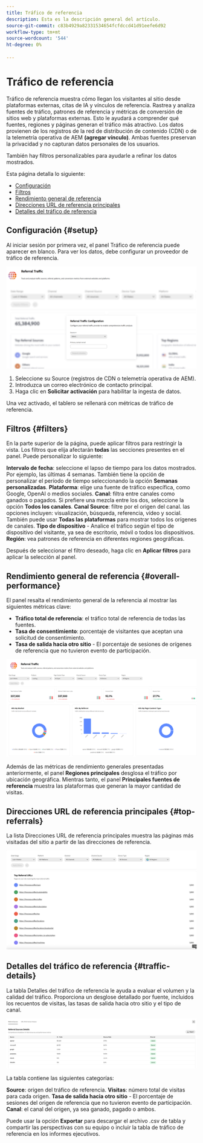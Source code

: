 ```yaml
---
title: Tráfico de referencia
description: Esta es la descripción general del artículo.
source-git-commit: c83b4929a82331534654fcfdccd41d91eefe6d92
workflow-type: tm+mt
source-wordcount: '544'
ht-degree: 0%

---
```



# Tráfico de referencia

Tráfico de referencia muestra cómo llegan los visitantes al sitio desde plataformas externas, citas de IA y vínculos de referencia. Rastrea y analiza fuentes de tráfico, patrones de referencia y métricas de conversión de sitios web y plataformas externas. Esto le ayudará a comprender qué fuentes, regiones y páginas generan el tráfico más atractivo. Los datos provienen de los registros de la red de distribución de contenido (CDN) o de la telemetría operativa de AEM **(agregar vínculo)**. Ambas fuentes preservan la privacidad y no capturan datos personales de los usuarios.

También hay filtros personalizables para ayudarle a refinar los datos mostrados.

Esta página detalla lo siguiente:

* [Configuración](#setup)
* [Filtros](#filters)
* [Rendimiento general de referencia](#overall-performance)
* [Direcciones URL de referencia principales](#top-referrals)
* [Detalles del tráfico de referencia](#traffic-details)

## Configuración {#setup}

Al iniciar sesión por primera vez, el panel Tráfico de referencia puede aparecer en blanco. Para ver los datos, debe configurar un proveedor de tráfico de referencia.

![Configuración de referencia](/help/dashboards/assets/referral-setup.png)

1. Seleccione su Source (registros de CDN o telemetría operativa de AEM).
2. Introduzca un correo electrónico de contacto principal.
3. Haga clic en **Solicitar activación** para habilitar la ingesta de datos.

Una vez activado, el tablero se rellenará con métricas de tráfico de referencia.

## Filtros {#filters}

En la parte superior de la página, puede aplicar filtros para restringir la vista. Los filtros que elija afectarán **todas** las secciones presentes en el panel. Puede personalizar lo siguiente:

**Intervalo de fecha**: seleccione el lapso de tiempo para los datos mostrados. Por ejemplo, las últimas 4 semanas. También tiene la opción de personalizar el período de tiempo seleccionando la opción **Semanas personalizadas**.
**Plataforma**: elige una fuente de tráfico específica, como Google, OpenAI o medios sociales.
**Canal**: filtra entre canales como ganados o pagados. Si prefiere una mezcla entre los dos, seleccione la opción **Todos los canales**.
**Canal Source**: filtre por el origen del canal. las opciones incluyen: visualización, búsqueda, referencia, vídeo y social. También puede usar **Todas las plataformas** para mostrar todos los orígenes de canales.
**Tipo de dispositivo** - Analice el tráfico según el tipo de dispositivo del visitante, ya sea de escritorio, móvil o todos los dispositivos.
**Región**: vea patrones de referencia en diferentes regiones geográficas.

Después de seleccionar el filtro deseado, haga clic en **Aplicar filtros** para aplicar la selección al panel.

## Rendimiento general de referencia {#overall-performance}

El panel resalta el rendimiento general de la referencia al mostrar las siguientes métricas clave:

* **Tráfico total de referencia**: el tráfico total de referencia de todas las fuentes.
* **Tasa de consentimiento**: porcentaje de visitantes que aceptan una solicitud de consentimiento.
* **Tasa de salida hacia otro sitio** - El porcentaje de sesiones de orígenes de referencia que no tuvieron evento de participación.

![Página de referencia](/help/dashboards/assets/referral-traffic.png)

Además de las métricas de rendimiento generales presentadas anteriormente, el panel **Regiones principales** desglosa el tráfico por ubicación geográfica. Mientras tanto, el panel **Principales fuentes de referencia** muestra las plataformas que generan la mayor cantidad de visitas.

## Direcciones URL de referencia principales {#top-referrals}

La lista Direcciones URL de referencia principales muestra las páginas más visitadas del sitio a partir de las direcciones de referencia.

![Direcciones URL de referencia principales](/help/dashboards/assets/top-url.png)

## Detalles del tráfico de referencia {#traffic-details}

La tabla Detalles del tráfico de referencia le ayuda a evaluar el volumen y la calidad del tráfico. Proporciona un desglose detallado por fuente, incluidos los recuentos de visitas, las tasas de salida hacia otro sitio y el tipo de canal.

![Detalles de tráfico de referencia](/help/dashboards/assets/traffic-details.png)

La tabla contiene las siguientes categorías:

**Source**: origen del tráfico de referencia.
**Visitas**: número total de visitas para cada origen.
**Tasa de salida hacia otro sitio** - El porcentaje de sesiones del origen de referencia que no tuvieron evento de participación.
**Canal**: el canal del origen, ya sea ganado, pagado o ambos.

Puede usar la opción **Exportar** para descargar el archivo .csv de tabla y compartir las perspectivas con su equipo o incluir la tabla de tráfico de referencia en los informes ejecutivos.

